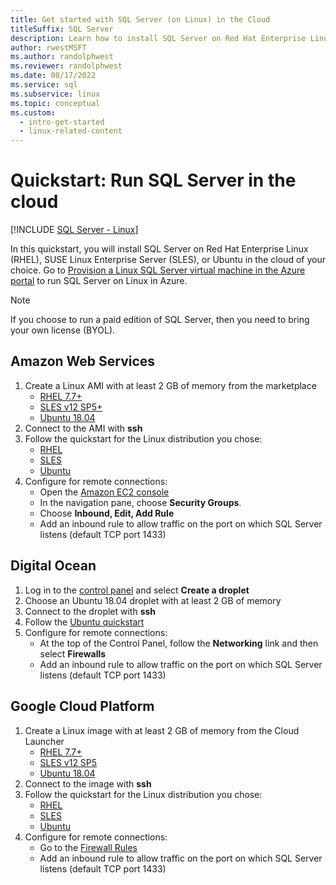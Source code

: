 ```yaml
---
title: Get started with SQL Server (on Linux) in the Cloud
titleSuffix: SQL Server
description: Learn how to install SQL Server on Red Hat Enterprise Linux (RHEL), SUSE Linux Enterprise Server (SLES), or Ubuntu in the cloud of your choice.
author: rwestMSFT
ms.author: randolphwest
ms.reviewer: randolphwest
ms.date: 08/17/2022
ms.service: sql
ms.subservice: linux
ms.topic: conceptual
ms.custom:
  - intro-get-started
  - linux-related-content
---
```

# Quickstart: Run SQL Server in the cloud

[!INCLUDE [SQL Server - Linux](../includes/applies-to-version/sql-linux.md)]

In this quickstart, you will install SQL Server on Red Hat Enterprise Linux (RHEL), SUSE Linux Enterprise Server (SLES), or Ubuntu in the cloud of your choice. Go to [Provision a Linux SQL Server virtual machine in the Azure portal](/azure/azure-sql/virtual-machines/linux/sql-vm-create-portal-quickstart?toc=%252fsql%252ftoc%252ftoc.json) to run SQL Server on Linux in Azure.

> [!NOTE]  
> If you choose to run a paid edition of SQL Server, then you need to bring your own license (BYOL).

## Amazon Web Services

1. Create a Linux AMI with at least 2 GB of memory from the marketplace
   - [RHEL 7.7+](https://aws.amazon.com/marketplace/pp/prodview-ubouaa3jksbmc)
   - [SLES v12 SP5+](https://aws.amazon.com/marketplace/pp/prodview-cx42luwzj5s6s)
   - [Ubuntu 18.04](https://aws.amazon.com/marketplace/pp/prodview-pkjqrkcfgcaog)
1. Connect to the AMI with **ssh**
1. Follow the quickstart for the Linux distribution you chose:
   - [RHEL](quickstart-install-connect-red-hat.md)
   - [SLES](quickstart-install-connect-suse.md)
   - [Ubuntu](quickstart-install-connect-ubuntu.md)
1. Configure for remote connections:
   - Open the [Amazon EC2 console]( https://console.aws.amazon.com/ec2/)
   - In the navigation pane, choose **Security Groups**.
   - Choose **Inbound, Edit, Add Rule**
   - Add an inbound rule to allow traffic on the port on which SQL Server listens (default TCP port 1433)

## Digital Ocean

1. Log in to the [control panel](https://cloud.digitalocean.com/login) and select **Create a droplet**
1. Choose an Ubuntu 18.04 droplet with at least 2 GB of memory
1. Connect to the droplet with **ssh**
1. Follow the [Ubuntu quickstart](quickstart-install-connect-ubuntu.md)
1. Configure for remote connections:
   - At the top of the Control Panel, follow the **Networking** link and then select **Firewalls**
   - Add an inbound rule to allow traffic on the port on which SQL Server listens (default TCP port 1433)

## Google Cloud Platform

1. Create a Linux image with at least 2 GB of memory from the Cloud Launcher
   - [RHEL 7.7+](https://console.cloud.google.com/marketplace/details/rhel-cloud/rhel-7)
   - [SLES v12 SP5](https://console.cloud.google.com/marketplace/details/suse-cloud/sles-12)
   - [Ubuntu 18.04](https://console.cloud.google.com/marketplace/details/ubuntu-os-cloud/ubuntu-bionic)
1. Connect to the image with **ssh**
1. Follow the quickstart for the Linux distribution you chose:
   - [RHEL](quickstart-install-connect-red-hat.md)
   - [SLES](quickstart-install-connect-suse.md)
   - [Ubuntu](quickstart-install-connect-ubuntu.md)
1. Configure for remote connections:
   - Go to the [Firewall Rules](https://console.cloud.google.com/networking/firewalls)
   - Add an inbound rule to allow traffic on the port on which SQL Server listens (default TCP port 1433)
